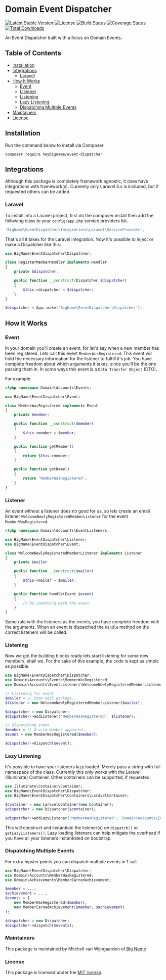 # Domain Event Dispatcher

[![Latest Stable Version](https://poser.pugx.org/heybigname/event-dispatcher/version.png)](https://packagist.org/packages/heybigname/event-dispatcher)
[![License](https://poser.pugx.org/heybigname/event-dispatcher/license.png)](https://packagist.org/packages/heybigname/event-dispatcher)
[![Build Status](https://travis-ci.org/heybigname/backup-manager.svg?branch=master)](https://travis-ci.org/heybigname/backup-manager)
[![Coverage Status](https://img.shields.io/coveralls/heybigname/event-dispatcher.svg?branch=master)](https://coveralls.io/r/heybigname/event-dispatcher?branch=master)
[![Total Downloads](https://poser.pugx.org/heybigname/event-dispatcher/downloads.png)](https://packagist.org/packages/heybigname/event-dispatcher)

An Event Dispatcher built with a focus on Domain Events.

## Table of Contents

- [Installation](#installation)
- [Integrations](#integrations)
    - [Laravel](#laravel)
- [How It Works](#how-it-works)
    - [Event](#event)
    - [Listener](#listener)
    - [Listening](#listening)
    - [Lazy Listening](#lazy-listening)
    - [Dispatching Multiple Events](#dispatching-multiple-events)
- [Maintainers](#maintainers)
- [License](#license)


## Installation

Run the command below to install via Composer

```shell
composer require heybigname/event-dispatcher
```

## Integrations
Although this package is completely framework agnostic, it does have integrations with framework(s).
Currently only Laravel 4.x is included, but if requested others can be added.

### Laravel

To install into a Laravel project, first do the composer install then add the following class to your `config/app.php` service providers list.

```php
'BigName\EventDispatcher\Integrations\Laravel\ServiceProvider',
```

That's all it takes for the Laravel integration. Now it's possible to inject or make a Dispatcher like this:

```php
use BigName\EventDispatcher\Dispatcher;

class RegisterMemberHandler implements Handler
{
    private $dispatcher;

    public function __construct(Dispatcher $dispatcher)
    {
        $this->dispatcher = $dispatcher;
    }
}
```

```php
$dispatcher = App::make('BigName\EventDispatcher\Dispatcher');
```

## How It Works

### Event
In your domain you'll create an event, for let's say when a new member has been registered.
Lets call this event `MemberWasRegistered`. This event will hold the necessary information for the listener to fulfill it's job.
You have complete freedom about which arguments it takes, since you'll be the one passing them in.
In some ways this event is a `Data Transfer Object` (DTO).

For example:

```php
<?php namespace Domain\Accounts\Events;

use BigName\EventDispatcher\Event;

class MemberWasRegistered implements Event
{
    private $member;

    public function __construct($member)
    {
        $this->member = $member;
    }

    public function getMember()
    {
        return $this->member;
    }

    public function getName()
    {
        return 'MemberWasRegistered';
    }
}
```

### Listener
An event without a listener does no good for us, so lets create an email listener `WelcomeNewlyRegisteredMemberListener` for the event `MemberWasRegistered`.

```php
<?php namespace Domain\Accounts\EventListeners;

use BigName\EventDispatcher\Listener;
use BigName\EventDispatcher\Event;

class WelcomeNewlyRegisteredMemberListener implements Listener
{
    private $mailer

    public function __construct($mailer)
    {
        $this->mailer = $mailer;
    }

    public function handle(Event $event)
    {
        // Do something with the event
    }
}
```

Same rule with the listeners as the events, you have complete freedom with the arguments.
When an event is dispatched the `handle` method on the correct listeners will be called.

### Listening
Now we got the building blocks ready lets start listening for some new members, shall we.
For the sake of this example, the code is kept as simple as possible.

```php
use BigName\EventDispatcher\Dispatcher;
use Domain\Accounts\Events\MemberWasRegistered;
use Domain\Accounts\EventListeners\WelcomeNewlyRegisteredMemberListener;

// Listening for event
$mailer = // Some mail package...
$listener = new WelcomeNewlyRegisteredMemberListener($mailer);

$dispatcher = new Dispatcher;
$dispatcher->addListener('MemberWasRegistered', $listener);

// Dispatching event
$member = // A wild member appeared..
$event = new MemberWasRegistered($member);

$dispatcher->dispatch($event);
```

### Lazy Listening
It's possible to have your listeners lazy loaded. Merely pass a string with full namespace of the class.
Currently this only works with the Laravel (Illuminate) Container. Other containers can be supported, if requested.

```php
use Illuminate\Container\Container;
use BigName\EventDispatcher\Dispatcher;
use BigName\EventDispatcher\Containers\LaravelContainer;

$container = new LaravelContainer(new Container);
$dispatcher = new Dispatcher($container);

$dispatcher->addLazyListener('MemberWasRegistered', 'Domain\Accounts\EventListeners\WelcomeNewlyRegisteredMemberListener');
```

This will construct and instantiate the listener(s) on `dispatch()` or `getLazyListeners()`.
Lazy loading listeners can help mitigate the overhead if you have all your listeners instantiated on bootstrap.

### Dispatching Multiple Events
For extra hipster points you can dispatch multiple events in 1 call.

```php
use BigName\EventDispatcher\Dispatcher;
use Domain\Accounts\MemberWasRegistered;
use Domain\Achievements\MemberEarnedAchievement;

$member = ...;
$achievement = ...;
$events = [
    new MemberWasRegistered($member),
    new MemberEarnedAchievement($member, $achievement)
];

$dispatcher = new Dispatcher;
$dispatcher->dispatch($events);
```

### Maintainers

This package is maintained by Mitchell van Wijngaarden of [Big Name](http://heybigname.com)

### License

This package is licensed under the [MIT license](https://github.com/heybigname/event-dispatcher/blob/master/LICENSE).
